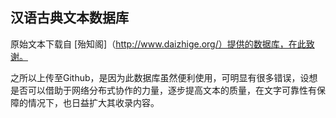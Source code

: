 ## 汉语古典文本数据库

原始文本下载自 [殆知阁]（http://www.daizhige.org/）提供的数据库，在此致谢。

之所以上传至Github，是因为此数据库虽然便利使用，可明显有很多错误，设想是否可以借助于网络分布式协作的力量，逐步提高文本的质量，在文字可靠性有保障的情况下，也日益扩大其收录内容。
